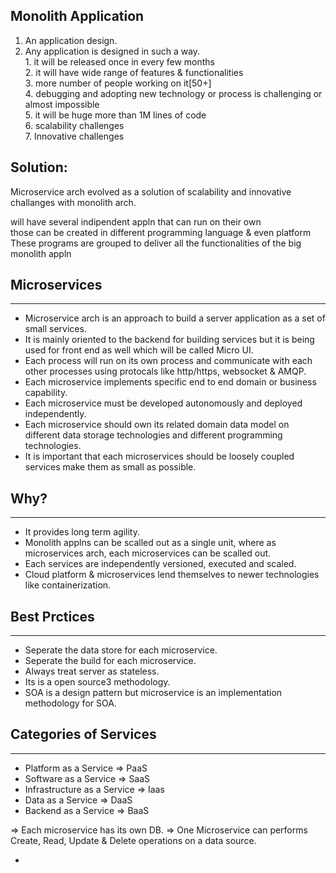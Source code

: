 **Monolith Application**
-----------------------

  1. An application design.<br/>
  2. Any application is designed in such a way. <br/>
    1. it will be released once in every few months<br/>
    2. it will have wide range of features & functionalities<br/>
    3. more number of people working on it[50+]<br/>
    4. debugging and adopting new technology or process is challenging or almost impossible<br/>
    5. it will be huge more than 1M lines of code<br/>
    6. scalability challenges<br/>
    7. Innovative challenges<br/>
    
**Solution:**
--------

Microservice arch evolved as a solution of scalability and innovative challanges with monolith arch.<br/>

will have several indipendent appln that can run on their own <br/>
those can be created in different programming language & even platform<br/>
These programs are grouped to deliver all the functionalities of the big monolith appln<br/>

## Microservices ##
-----------------

  * Microservice arch is an approach to build a server application as a set of small services.
  * It is mainly oriented to the backend for building services but it is being used for front end as well which will be called Micro UI.
  * Each process will run on its own process and communicate with each other processes using protocals like http/https, websocket & AMQP.
  * Each microservice implements specific end to end domain or business capability.
  * Each microservice must be developed autonomously and deployed independently.
  * Each microservice should own its related domain  data model on different data storage technologies and different programming technologies.
  * It is important that each microservices should be loosely coupled services make them as small as possible.


## Why? ##
----------
  * It provides long term agility.
  * Monolith applns can be scalled out as a single unit, where as microservices arch, each microservices can be scalled out.
  * Each services are independently versioned, executed and scaled.
  * Cloud platform & microservices lend themselves to newer technologies like containerization.

## Best Prctices ##
-------------------

  * Seperate the data store for each microservice.
  * Seperate the build for each microservice.
  * Always treat server as stateless.
  * Its is a open source3 methodology.
  * SOA is a design pattern but microservice is an implementation methodology for SOA.

## Categories of Services ##
----------------------------

  - Platform as a Service => PaaS
  - Software as a Service => SaaS
  - Infrastructure as a Service => Iaas
  - Data as a Service => DaaS
  - Backend as a Service => BaaS

  => Each microservice has its own DB.
  => One Microservice can performs Create, Read, Update  & Delete operations on a data source.
  
  
  
  * 




